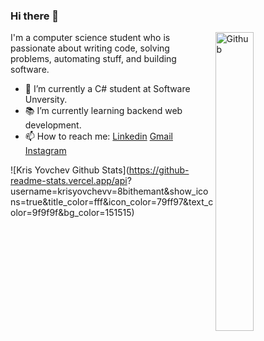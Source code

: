 ### Hi there 👋

<img width="35%" align="right" alt="Github" src="https://user-images.githubusercontent.com/48678280/88862734-4903af80-d201-11ea-968b-9c939d88a37c.gif" />

I'm a computer science student who is passionate about writing code, solving problems, automating stuff, and building software.

- 🔭 I’m currently a C# student at Software Unversity.
- 📚 I’m currently learning  backend web development.
- 📫 How to reach me: [Linkedin](https://www.linkedin.com/in/kristian-yovchev-18439623b) [Gmail](mailto:krisyovchev@yahoo.com) [Instagram](https://www.instagram.com/krizz_gt/)

![Kris Yovchev Github Stats](https://github-readme-stats.vercel.app/api? username=krisyovchevv=8bithemant&show_icons=true&title_color=fff&icon_color=79ff97&text_color=9f9f9f&bg_color=151515)
